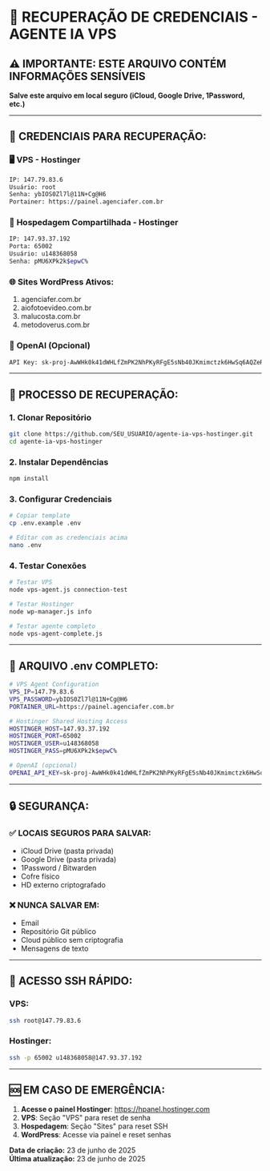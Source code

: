# 🔐 **RECUPERAÇÃO DE CREDENCIAIS - AGENTE IA VPS**

## ⚠️ **IMPORTANTE: ESTE ARQUIVO CONTÉM INFORMAÇÕES SENSÍVEIS**
**Salve este arquivo em local seguro (iCloud, Google Drive, 1Password, etc.)**

---

## 🔑 **CREDENCIAIS PARA RECUPERAÇÃO:**

### 🖥️ **VPS - Hostinger**
```bash
IP: 147.79.83.6
Usuário: root
Senha: ybIOS0Zl7l@11N+Cg@H6
Portainer: https://painel.agenciafer.com.br
```

### 📱 **Hospedagem Compartilhada - Hostinger**
```bash
IP: 147.93.37.192
Porta: 65002
Usuário: u148368058
Senha: pMU6XPk2k$epwC%
```

### 🌐 **Sites WordPress Ativos:**
1. agenciafer.com.br
2. aiofotoevideo.com.br
3. malucosta.com.br
4. metodoverus.com.br

### 🤖 **OpenAI (Opcional)**
```bash
API Key: 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
```

---

## 🚀 **PROCESSO DE RECUPERAÇÃO:**

### 1. **Clonar Repositório**
```bash
git clone https://github.com/SEU_USUARIO/agente-ia-vps-hostinger.git
cd agente-ia-vps-hostinger
```

### 2. **Instalar Dependências**
```bash
npm install
```

### 3. **Configurar Credenciais**
```bash
# Copiar template
cp .env.example .env

# Editar com as credenciais acima
nano .env
```

### 4. **Testar Conexões**
```bash
# Testar VPS
node vps-agent.js connection-test

# Testar Hostinger
node wp-manager.js info

# Testar agente completo
node vps-agent-complete.js
```

---

## 💾 **ARQUIVO .env COMPLETO:**
```bash
# VPS Agent Configuration
VPS_IP=147.79.83.6
VPS_PASSWORD=ybIOS0Zl7l@11N+Cg@H6
PORTAINER_URL=https://painel.agenciafer.com.br

# Hostinger Shared Hosting Access
HOSTINGER_HOST=147.93.37.192
HOSTINGER_PORT=65002
HOSTINGER_USER=u148368058
HOSTINGER_PASS=pMU6XPk2k$epwC%

# OpenAI (opcional)
OPENAI_API_KEY=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
```

---

## 🔒 **SEGURANÇA:**

### ✅ **LOCAIS SEGUROS PARA SALVAR:**
- iCloud Drive (pasta privada)
- Google Drive (pasta privada)
- 1Password / Bitwarden
- Cofre físico
- HD externo criptografado

### ❌ **NUNCA SALVAR EM:**
- Email
- Repositório Git público
- Cloud público sem criptografia
- Mensagens de texto

---

## 📱 **ACESSO SSH RÁPIDO:**

### VPS:
```bash
ssh root@147.79.83.6
```

### Hostinger:
```bash
ssh -p 65002 u148368058@147.93.37.192
```

---

## 🆘 **EM CASO DE EMERGÊNCIA:**

1. **Acesse o painel Hostinger**: https://hpanel.hostinger.com
2. **VPS**: Seção "VPS" para reset de senha
3. **Hospedagem**: Seção "Sites" para reset SSH
4. **WordPress**: Acesse via painel e reset senhas

**Data de criação:** 23 de junho de 2025  
**Última atualização:** 23 de junho de 2025
